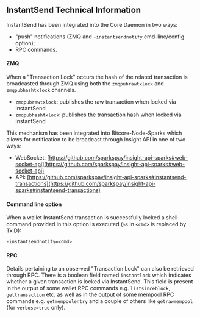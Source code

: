 ## InstantSend Technical Information

InstantSend has been integrated into the Core Daemon in two ways:
* "push" notifications (ZMQ and `-instantsendnotify` cmd-line/config option);
* RPC commands.

#### ZMQ

When a "Transaction Lock" occurs the hash of the related transaction is broadcasted through ZMQ using both the `zmqpubrawtxlock` and `zmqpubhashtxlock` channels.

* `zmqpubrawtxlock`: publishes the raw transaction when locked via InstantSend
* `zmqpubhashtxlock`: publishes the transaction hash when locked via InstantSend

This mechanism has been integrated into Bitcore-Node-Sparks which allows for notification to be broadcast through Insight API in one of two ways:
* WebSocket: [https://github.com/sparkspay/insight-api-sparks#web-socket-api](https://github.com/sparkspay/insight-api-sparks#web-socket-api)
* API: [https://github.com/sparkspay/insight-api-sparks#instantsend-transactions](https://github.com/sparkspay/insight-api-sparks#instantsend-transactions)

#### Command line option

When a wallet InstantSend transaction is successfully locked a shell command provided in this option is executed (`%s` in `<cmd>` is replaced by TxID):

```
-instantsendnotify=<cmd>
```

#### RPC

Details pertaining to an observed "Transaction Lock" can also be retrieved through RPC. There is a boolean field named `instantlock` which indicates whether a given transaction is locked via InstantSend. This field is present in the output of some wallet RPC commands e.g. `listsinceblock`, `gettransaction` etc. as well as in the output of some mempool RPC commands e.g. `getmempoolentry` and a couple of others like `getrawmempool` (for `verbose=true` only).
